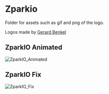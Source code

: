 # Zparkio

Folder for assets such as gif and png of the logo. 

Logos made by [Gerard Benkel](https://www.linkedin.com/in/gerard-benkel-21283013/)

## ZparkIO Animated

![ZparkIO_Animated](https://raw.githubusercontent.com/leobenkel/ZparkIO/master/assets/ZparkIO_animated.gif)

## ZparkIO Fix

![ZparkIO_Fix](https://raw.githubusercontent.com/leobenkel/ZparkIO/master/assets/ZparkIO_fix.png)
